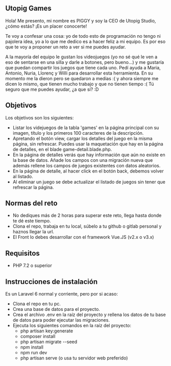 ## Utopig Games

Hola! Me presento, mi nombre es PIGGY y soy la CEO de Utopig Studio, ¿cómo estás? ¡Es un placer conocerte!

Te voy a confesar una cosa: yo de todo esto de programación no tengo ni pajolera idea, yo a lo que me dedico es a hacer feliz a mi equipo. Es por eso que te voy a proponer un reto a ver si me puedes ayudar.

A la mayoría del equipo le gustan los videojuegos (yo no sé qué le ven a eso de sentarse en una silla y darle a botones, pero bueno...) y me gustaría que puedan compartir los juegos que tiene cada uno. Pedí ayuda a Maria, Antonio, Nuria, Llorenç y Willi para desarrollar esta herramienta. En su momento me la dieron pero se quedaron a medias :( y ahora siempre me dicen lo mismo, que tienen mucho trabajo y que no tienen tiempo :( Tú seguro que me puedes ayudar, ¿a que sí? :D

## Objetivos

Los objetivos son los siguientes:

- Listar los videjuegos de la tabla 'games' en la página principal con su imagen, título y los primeros 100 caracteres de la descripción.
- Apretando el botón view, cargar los detalles del juego en la misma página, sin refrescar. Puedes usar la maquetación que hay en la página de detalles, en el blade game-detail.blade.php.
- En la página de detalles verás que hay información que aún no existe en la base de datos. Añade los campos con una migración nueva que además rellene los campos de juegos existentes con datos aleatorios.
- En la página de detalle, al hacer click en el botón back, debemos volver al listado.
- Al eliminar un juego se debe actualizar el listado de juegos sin tener que refrescar la página.

## Normas del reto

- No dediques más de 2 horas para superar este reto, llega hasta donde te dé este tiempo.
- Clona el repo, trabaja en tu local, súbelo a tu github o gitlab personal y haznos llegar la url.
- El Front lo debes desarrollar con el framework Vue.JS (v2.x o v3.x)

## Requisitos

- PHP 7.2 o superior

## Instrucciones de instalación

Es un Laravel 6 normal y corriente, pero por si acaso:

- Clona el repo en tu pc.
- Crea una base de datos para el proyecto.
- Crea el archivo .env en la raíz del proyecto y rellena los datos de tu base de datos para poder ejecutar las migraciones.
- Ejecuta los siguientes comandos en la raíz del proyecto:
    - php artisan key:generate
    - composer install
    - php artisan migrate --seed
    - npm install
    - npm run dev
    - php artisan serve (o usa tu servidor web preferido)
